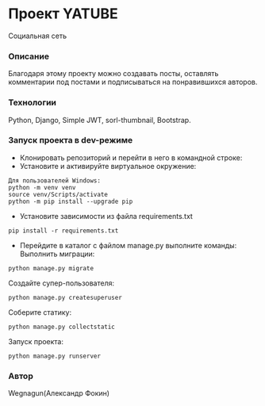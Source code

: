 # Проект YATUBE
Социальная сеть
### Описание
Благодаря этому проекту можно создавать посты, оставлять комментарии под постами и подписываться на понравившихся авторов.
### Технологии
Python, Django, Simple JWT, sorl-thumbnail, Bootstrap.
### Запуск проекта в dev-режиме
- Клонировать репозиторий и перейти в него в командной строке:
- Установите и активируйте виртуальное окружение:
```
Для пользователей Windows:
python -m venv venv
source venv/Scripts/activate
python -m pip install --upgrade pip
```
- Установите зависимости из файла requirements.txt
```
pip install -r requirements.txt
```
- Перейдите в каталог с файлом manage.py выполните команды:
Выполнить миграции:
```
python manage.py migrate
```
Создайте супер-пользователя:
```
python manage.py createsuperuser
```
Соберите статику:
```
python manage.py collectstatic
```
Запуск проекта:
```
python manage.py runserver
```
### Автор
Wegnagun(Александр Фокин)

